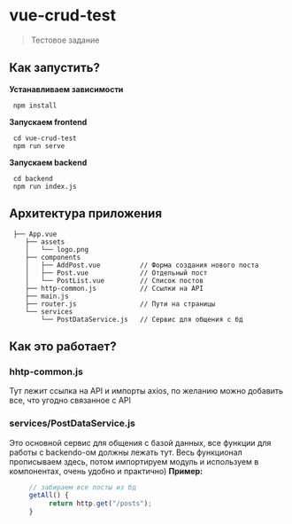 # vue-crud-test
> Тестовое задание

## Как запустить?
**Устанавливаем зависимости**

     npm install      
**Запускаем frontend**

     cd vue-crud-test
     npm run serve
**Запускаем backend**

     cd backend
     npm run index.js


## Архитектура приложения
```
 ├── App.vue
    ├── assets                 
    │   └── logo.png
    ├── components               
    │   ├── AddPost.vue          // Форма создания нового поста
    │   ├── Post.vue             // Отдельный пост
    │   └── PostList.vue         // Список постов
    ├── http-common.js           // Ссылки на API
    ├── main.js
    ├── router.js                // Пути на страницы
    └── services
        └── PostDataService.js   // Сервис для общения с бд
```

## Как это работает? 

### hhtp-common.js
Тут лежит ссылка на API и импорты axios, по желанию можно добавить все, что угодно связанное с API

### services/PostDataService.js
Это основной сервис для общения с базой данных, все функции для работы с backendo-ом должны лежать тут.
Весь функционал прописываем здесь, потом импортируем модуль и используем в компонентах, очень удобно и практично)
**Пример:** 
```javascript
     // забираем все посты из бд
     getAll() {
          return http.get("/posts");
     }
````